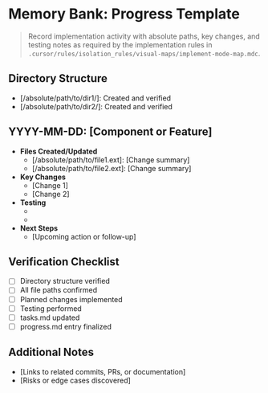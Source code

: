 # Memory Bank: Progress Template

> Record implementation activity with absolute paths, key changes, and testing notes as required by the implementation rules in `.cursor/rules/isolation_rules/visual-maps/implement-mode-map.mdc`.

## Directory Structure
- [/absolute/path/to/dir1/]: Created and verified
- [/absolute/path/to/dir2/]: Created and verified

## YYYY-MM-DD: [Component or Feature]
- **Files Created/Updated**
  - [/absolute/path/to/file1.ext]: [Change summary]
  - [/absolute/path/to/file2.ext]: [Change summary]
- **Key Changes**
  - [Change 1]
  - [Change 2]
- **Testing**
  - [Test name or command]: [Result]
  - [Additional validation]: [Result]
- **Next Steps**
  - [Upcoming action or follow-up]

## Verification Checklist
- [ ] Directory structure verified
- [ ] All file paths confirmed
- [ ] Planned changes implemented
- [ ] Testing performed
- [ ] tasks.md updated
- [ ] progress.md entry finalized

## Additional Notes
- [Links to related commits, PRs, or documentation]
- [Risks or edge cases discovered]
